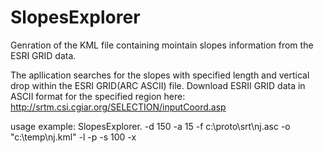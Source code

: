 # SlopesExplorer
Genration of the KML file containing mointain slopes information from the ESRI GRID data.

The apllication searches for the slopes with specified length and vertical drop within the ESRI GRID(ARC ASCII) file.
Download ESRII GRID data in ASCII format for the specified region here: http://srtm.csi.cgiar.org/SELECTION/inputCoord.asp 

usage example: SlopesExplorer. -d 150 -a 15 -f c:\proto\srt\nj.asc -o "c:\temp\nj.kml" -l -p -s 100  -x
